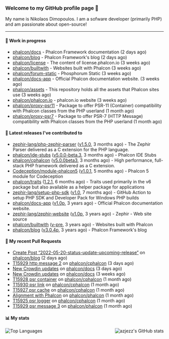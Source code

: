 ### Welcome to my GitHub profile page 👋

My name is Nikolaos Dimopoulos. I am a sofware developer (primarily PHP) and am passionate about open-source!

---

#### :wrench: Work in progress

- [phalcon/docs](https://github.com/phalcon/docs) - Phalcon Framework documentation (2 days ago)
- [phalcon/blog](https://github.com/phalcon/blog) - Phalcon Framework&#39;s blog (2 days ago)
- [phalcon/license](https://github.com/phalcon/license) - The content of license.phalcon.io (3 weeks ago)
- [phalcon/builtwith](https://github.com/phalcon/builtwith) - Websites built with Phalcon (3 weeks ago)
- [phalcon/forum-static](https://github.com/phalcon/forum-static) - Phosphorum Static (3 weeks ago)
- [phalcon/docs-app](https://github.com/phalcon/docs-app) - Official Phalcon documentation website. (3 weeks ago)
- [phalcon/assets](https://github.com/phalcon/assets) - This repository holds all the assets that Phalcon sites use (3 weeks ago)
- [phalcon/phalcon.io](https://github.com/phalcon/phalcon.io) - phalcon.io website (3 weeks ago)
- [phalcon/proxy-psr11](https://github.com/phalcon/proxy-psr11) - Package to offer PSR-11 (Container) compatibility with Phalcon classes from the PHP userland (1 month ago)
- [phalcon/proxy-psr7](https://github.com/phalcon/proxy-psr7) - Package to offer PSR-7 (HTTP Message) compatibility with Phalcon classes from the PHP userland (1 month ago)

#### :pushpin: Latest releases I've contributed to

- [zephir-lang/php-zephir-parser](https://github.com/zephir-lang/php-zephir-parser) ([v1.5.0](https://github.com/zephir-lang/php-zephir-parser/releases/tag/v1.5.0), 3 months ago) - The Zephir Parser delivered as a C extension for the PHP language.
- [phalcon/ide-stubs](https://github.com/phalcon/ide-stubs) ([v5.0.0-beta.3](https://github.com/phalcon/ide-stubs/releases/tag/v5.0.0-beta.3), 3 months ago) - Phalcon IDE Stubs
- [phalcon/cphalcon](https://github.com/phalcon/cphalcon) ([v5.0.0beta3](https://github.com/phalcon/cphalcon/releases/tag/v5.0.0beta3), 3 months ago) - High performance, full-stack PHP framework delivered as a C extension.
- [Codeception/module-phalcon5](https://github.com/Codeception/module-phalcon5) ([v1.0.1](https://github.com/Codeception/module-phalcon5/releases/tag/v1.0.1), 5 months ago) - Phalcon 5 module for Codeception
- [phalcon/traits](https://github.com/phalcon/traits) ([1.2.1](https://github.com/phalcon/traits/releases/tag/1.2.1), 6 months ago) - Traits used primarily in the v6 package but also available as a helper package for applications
- [zephir-lang/setup-php-sdk](https://github.com/zephir-lang/setup-php-sdk) ([v1.0](https://github.com/zephir-lang/setup-php-sdk/releases/tag/v1.0), 7 months ago) - GitHub Action to setup PHP SDK and Developer Pack for Windows PHP builds
- [phalcon/docs-app](https://github.com/phalcon/docs-app) ([v1.0p](https://github.com/phalcon/docs-app/releases/tag/v1.0p), 3 years ago) - Official Phalcon documentation website.
- [zephir-lang/zephir-website](https://github.com/zephir-lang/zephir-website) ([v1.0p](https://github.com/zephir-lang/zephir-website/releases/tag/v1.0p), 3 years ago) - Zephir - Web site source
- [phalcon/builtwith](https://github.com/phalcon/builtwith) ([v-pre](https://github.com/phalcon/builtwith/releases/tag/v-pre), 3 years ago) - Websites built with Phalcon
- [phalcon/blog](https://github.com/phalcon/blog) ([v3.0.4p](https://github.com/phalcon/blog/releases/tag/v3.0.4p), 3 years ago) - Phalcon Framework&#39;s blog

#### 🔨 My recent Pull Requests

- [Create Post “2022-05-20-status-update-upcoming-release”](https://github.com/phalcon/blog/pull/495) on [phalcon/blog](https://github.com/phalcon/blog) (2 days ago)
- [T15929 http message 2](https://github.com/phalcon/cphalcon/pull/15962) on [phalcon/cphalcon](https://github.com/phalcon/cphalcon) (3 days ago)
- [New Crowdin updates](https://github.com/phalcon/docs/pull/3049) on [phalcon/docs](https://github.com/phalcon/docs) (3 days ago)
- [New Crowdin updates](https://github.com/phalcon/docs/pull/3047) on [phalcon/docs](https://github.com/phalcon/docs) (3 weeks ago)
- [T15928 psr container](https://github.com/phalcon/cphalcon/pull/15947) on [phalcon/cphalcon](https://github.com/phalcon/cphalcon) (1 month ago)
- [T15930 psr link](https://github.com/phalcon/cphalcon/pull/15944) on [phalcon/cphalcon](https://github.com/phalcon/cphalcon) (1 month ago)
- [T15927 psr cache](https://github.com/phalcon/cphalcon/pull/15942) on [phalcon/cphalcon](https://github.com/phalcon/cphalcon) (1 month ago)
- [Alignment with Phalcon](https://github.com/phalcon/phalcon/pull/249) on [phalcon/phalcon](https://github.com/phalcon/phalcon) (1 month ago)
- [T15925 psr logger](https://github.com/phalcon/cphalcon/pull/15941) on [phalcon/cphalcon](https://github.com/phalcon/cphalcon) (1 month ago)
- [T15929 psr message 3](https://github.com/phalcon/phalcon/pull/248) on [phalcon/phalcon](https://github.com/phalcon/phalcon) (1 month ago)


#### 📊 My stats

<img align="right" alt="azjezz's GitHub stats" src="https://github-readme-stats.vercel.app/api?username=niden&count_private=1&show_icons=true&" />

![Top Languages](https://github-readme-stats.vercel.app/api/top-langs/?username=niden)
